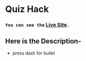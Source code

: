 # Quiz Hack

### `You can see the` [**Live Site**]()`.` 

## Here is the Description-
- press dash for bullet
